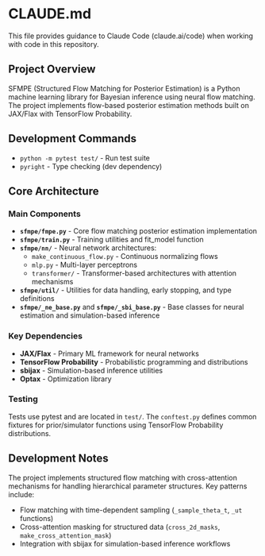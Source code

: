 # CLAUDE.md

This file provides guidance to Claude Code (claude.ai/code) when working with code in this repository.

## Project Overview

SFMPE (Structured Flow Matching for Posterior Estimation) is a Python machine learning library for Bayesian inference using neural flow matching. The project implements flow-based posterior estimation methods built on JAX/Flax with TensorFlow Probability.

## Development Commands

- `python -m pytest test/` - Run test suite
- `pyright` - Type checking (dev dependency)

## Core Architecture

### Main Components

- **`sfmpe/fmpe.py`** - Core flow matching posterior estimation implementation
- **`sfmpe/train.py`** - Training utilities and fit_model function
- **`sfmpe/nn/`** - Neural network architectures:
  - `make_continuous_flow.py` - Continuous normalizing flows
  - `mlp.py` - Multi-layer perceptrons
  - `transformer/` - Transformer-based architectures with attention mechanisms
- **`sfmpe/util/`** - Utilities for data handling, early stopping, and type definitions
- **`sfmpe/_ne_base.py`** and **`sfmpe/_sbi_base.py`** - Base classes for neural estimation and simulation-based inference

### Key Dependencies

- **JAX/Flax** - Primary ML framework for neural networks
- **TensorFlow Probability** - Probabilistic programming and distributions
- **sbijax** - Simulation-based inference utilities
- **Optax** - Optimization library

### Testing

Tests use pytest and are located in `test/`. The `conftest.py` defines common fixtures for prior/simulator functions using TensorFlow Probability distributions.

## Development Notes

The project implements structured flow matching with cross-attention mechanisms for handling hierarchical parameter structures. Key patterns include:
- Flow matching with time-dependent sampling (`_sample_theta_t`, `_ut` functions)
- Cross-attention masking for structured data (`cross_2d_masks`, `make_cross_attention_mask`)
- Integration with sbijax for simulation-based inference workflows